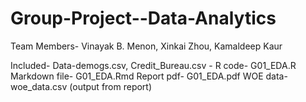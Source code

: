 # Group-Project--Data-Analytics
Team Members- Vinayak B. Menon, Xinkai Zhou, Kamaldeep Kaur

Included- Data-demogs.csv, Credit_Bureau.csv
        - R code- G01_EDA.R
          Markdown file- G01_EDA.Rmd
          Report pdf- G01_EDA.pdf
          WOE data- woe_data.csv (output from report)
